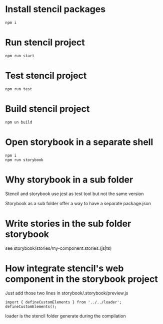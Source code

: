 # Install stencil packages

```
npm i
```

# Run stencil project

```
npm run start
```

# Test stencil project

```
npm run test
```

# Build stencil project

```
npm un build
```

# Open storybook in a separate shell

```
npm i
npm run storybook
```

# Why storybook in a sub folder

Stencil and storybook use jest as test tool but not the same version

Storybook as a sub folder offer a way to have a separate package.json

# Write stories in the sub folder storybook

see storybook/stories/my-component.stories.(js|ts)

# How integrate stencil's web component in the storybook project

Just add those two lines in storybook/.storybook/preview.js

```
import { defineCustomElements } from '../../loader';
defineCustomElements();
```

loader is the stencil folder generate during the compilation


